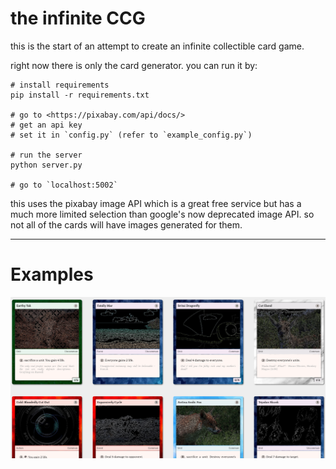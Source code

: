 # the infinite CCG

this is the start of an attempt to create an infinite collectible card game.

right now there is only the card generator. you can run it by:

    # install requirements
    pip install -r requirements.txt

    # go to <https://pixabay.com/api/docs/>
    # get an api key
    # set it in `config.py` (refer to `example_config.py`)

    # run the server
    python server.py

    # go to `localhost:5002`

this uses the pixabay image API which is a great free service but has a much more limited selection than google's now deprecated image API. so not all of the cards will have images generated for them.

---

# Examples

![](examples.png)